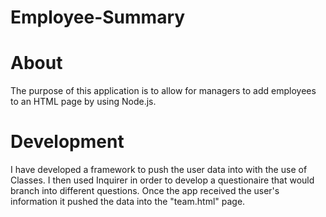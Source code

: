 # Employee-Summary
# About
The purpose of this application is to allow for managers to add employees to an HTML page by using Node.js. 
# Development
I have developed a framework to push the user data into with the use of Classes. I then used Inquirer in order to develop a questionaire that would branch into different questions. Once the app received the user's information it pushed the data into the "team.html" page. 
